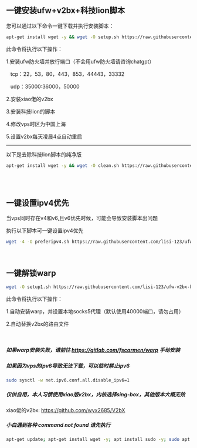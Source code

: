 ## 一键安装ufw+v2bx+科技lion脚本

您可以通过以下命令一键下载并执行安装脚本：

```bash
apt-get install wget -y && wget -O setup.sh https://raw.githubusercontent.com/lisi-123/ufw-v2bx-kejilion/main/setup.sh && chmod +x setup.sh && ./setup.sh
```

此命令将执行以下操作：

1.安装ufw防火墙并放行端口（不会用ufw防火墙请咨询chatgpt）

  &nbsp;&nbsp;&nbsp;tcp：22，53，80，443，853，44443，33332

  &nbsp;&nbsp;&nbsp;udp：35000:36000，50000


2.安装xiao佬的v2bx

3.安装科技lion的脚本

4.修改vps时区为中国上海

5.设置v2bx每天凌晨4点自动重启


----------------------------------------------------------------------

以下是去除科技lion脚本的纯净版


```bash
apt-get install wget -y && wget -O clean.sh https://raw.githubusercontent.com/lisi-123/ufw-v2bx-kejilion/main/clean.sh && chmod +x clean.sh && ./clean.sh
```

<br>
<br>

## 一键设置ipv4优先
当vps同时存在v4和v6,且v6优先时候，可能会导致安装脚本出问题

执行以下脚本可一键设置ipv4优先

```bash
wget -4 -O preferipv4.sh https://raw.githubusercontent.com/lisi-123/ufw-v2bx-kejilion/main/preferipv4.sh && chmod +x preferipv4.sh && ./preferipv4.sh
```

<br>

## 一键解锁warp

```bash
wget -O setup1.sh https://raw.githubusercontent.com/lisi-123/ufw-v2bx-kejilion/main/setup1.sh && chmod +x setup1.sh && ./setup1.sh
```

此命令将执行以下操作：

1.自动安装warp，并设置本地socks5代理（默认使用40000端口，请勿占用）

2.自动替换v2bx的路由文件

<br>


##### 如果warp安装失败，请前往 https://gitlab.com/fscarmen/warp 手动安装

##### 如果因为vps的ipv6导致无法下载，可以临时禁止ipv6

```bash
sudo sysctl -w net.ipv6.conf.all.disable_ipv6=1
```

##### 仅供自用，本人习惯使用xiao版v2bx，内核选择sing-box，其他版本大概无效

xiao佬的v2bx: https://github.com/wyx2685/V2bX

##### 小白遇到各种 command not found 请先执行

```bash
apt-get update; apt-get install wget -y; apt install sudo -y; sudo apt install curl -y
```
